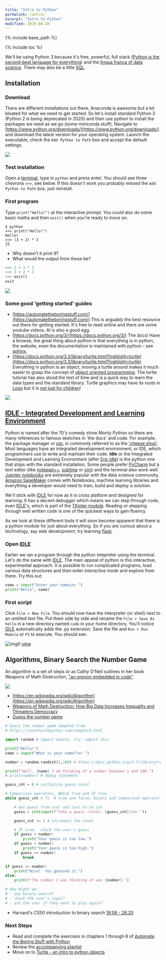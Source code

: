 ```yaml
---
title: "Intro to Python"
permalink: /intro/
excerpt: "Intro to Python"
modified: 2019-04-28
---
```


{% include base_path %}

{% include toc %}

We'll be using Python 3 because it's free, powerful, full stack ([Python is the second-best language for everything](https://twitter.com/jakevdp/status/994934052091318272?lang=en)) and the [lingua franca of data science](https://www.kaggle.com/learn/python).  There may also be a little [SQL](https://www.khanacademy.org/computing/computer-programming/sql).

## Installation

### Download

There are different installations out there, Anaconda is awesome but a bit bloated for what we need to get started.  So let's install standard Python 3 (Python 2 is being deprecated in 2020) and then use python to install the packages we need as we go (some miniconda stuff).  Navigate to [https://www.python.org/downloads/](https://www.python.org/downloads/) and download the latest version for your operating system.  Launch the executable, check the `Add Python to Path` box and accept the default settings.

![](/lh/images/install.gif?raw=true)

### Test installation
Open a [terminal](https://www.google.com/search?q=how+do+i+open+a+terminal), type in `python` and press enter.  You  should see three chevrons `>>>`, see below.  If this doesn't work you probably missed the `Add Python to Path` box, just reinstall. 

### First program

Type `print("Hello!")` at the interactive prompt.  You could also do some basic maths and then `exit()` when you're ready to move on.

```
$ python
>>> print("Hello!")
Hello!
>>> (3 + 2) * 3
15

```
*    Why doesn't it print 9?  
*    What would the output from these be?

```py
>>> 2 + 3 * 3
>>> 3 + 2 * 3
>>> exit()
exit
```

![](/lh/images/test-install.gif?raw=true)

### Some good 'getting started' guides

* [https://automatetheboringstuff.com/](https://automatetheboringstuff.com/)  This is arguably the best resource out there for getting started.  It's free to read online and there are some youtube videos.  Al is also a good egg.
* [https://docs.python.org/3/](https://docs.python.org/3/)  The docs!  Have a browse, the great thing about python is that everything is in python, the website, even the documentation is maintained with python - see [sphinx](http://www.sphinx-doc.org/).  
* [https://docs.python.org/3.3/library/turtle.html?highlight=turtle](https://docs.python.org/3.3/library/turtle.html?highlight=turtle)  Everything in python is an object, moving a turtle around makes it much easier to grasp the concept of [object oriented programming](https://en.wikipedia.org/wiki/Object-oriented_programming).  The turtle tutorial has also stood the test of time and is a quick way to learn the data types and the standard library.  Turtle graphics may have its roots in [Logo](https://en.wikipedia.org/wiki/Logo_(programming_language)) but it is [not just for children](https://mitpress.mit.edu/books/turtle-geometry)!

![](https://mitpress.mit.edu/sites/default/files/styles/large_book_cover/http/mitp-content-server.mit.edu%3A18180/books/covers/cover/%3Fcollid%3Dbooks_covers_0%26isbn%3D9780262510370%26type%3D.jpg?itok=mTm47Oaz)

## [IDLE - Integrated Development and Learning Environment](https://docs.python.org/3/library/idle.html)

Python is named after the 70's comedy show Monty Python so there are many references to famous sketches in 'the docs' and code.  For example, the package manager or [pip](https://packaging.python.org/tutorials/installing-packages/), is commonly referred to as the ['cheese shop'](https://www.youtube.com/results?search_query=cheese+shop+sketch+monty+python).  Most languages have an integrated development environment, or IDE, which programmers use to write and maintain their code.  **Idle** or the Integrated Development and Learning Environment (after [Eric Idle](https://en.wikipedia.org/wiki/Eric_Idle)) is the python one that ships with the standard installation.  Some people prefer [PyCharm](https://www.jetbrains.com/pycharm/) but a text editor (like [notepad++](https://notepad-plus-plus.org/download/v7.6.4.html), [sublime](https://www.sublimetext.com/3) or [vim](https://www.vim.org/download.php)) and the terminal also work well.  [Jupyter notebooks](https://jupyter.org/) are extremely popular with the data science community.  [Amazon SageMaker](https://aws.amazon.com/sagemaker/) comes with Notebooks, machine learning libraries and everything a developer would need to train, build and deploy a solution.

We'll stick with [IDLE](https://docs.python.org/3/library/idle.html) for now as it is cross platform and designed for learning.  It has a decent debugger which means we can step through code, even [IDLE](https://docs.python.org/3/library/idle.html)'s, which is part of the [TKinter module](https://docs.python.org/3/library/tkinter.html#module-tkinter).  Reading or stepping through well written code is one of the quickest ways to gain fluency.

As we look at these different tools it will soon become apparent that there is a python module for just about everything.  So if you are curious about a technology, say web development, try learning [flask](http://flask.pocoo.org/).  

### Open [IDLE](https://docs.python.org/3/library/idle.html)

Earlier we ran a program through the python intepreter using the terminal.  Let's do the same with [IDLE](https://docs.python.org/3/library/idle.html).  The main appeal of python is this interactive, experimental approach.  It is possible to run complicated programs, load various data structures and then enter _interactive mode_ and explore from there.   Try this out:

```py
name = input("Enter your name\n> ")
print("Hello", name)
```
### First script

Click `File > New File`.  You should now have the interpreter (or shell) next to an untitled text file.  Put them side by side and rename the `File > Save As` `hello` in a new directory named `code` in your home directory.  You'll notice [IDLE](https://docs.python.org/3/library/idle.html) automatically adds the .py extension.  Save the file and `Run > Run Module` or `F5` to execute.  You should see:

![img0](/lh/images/img0.png?raw=true)
[view](/lh/images/img0.png)

## Algorithms, Binary Search the Number Game

An algorithm is a set of steps or as Cathy O'Neil outlines in her book Weapons of Math Destruction, ["an opinion embedded in code"](https://youtu.be/TQHs8SA1qpk?t=363).

![](/lh/images/Euclid_flowchart.svg?raw=true)

* [https://en.wikipedia.org/wiki/Algorithm](https://en.wikipedia.org/wiki/Algorithm)
*  [Weapons of Math Destruction: How Big Data Increases Inequality and Threatens Democracy](https://www.amazon.com/dp/0553418815/ref=cm_sw_r_tw_dp_U_x_5SmgDbWZ97WZ5)
*  [Guess the number game](https://inventwithpython.com/chapter4.html)

```py
# Guess the number game adapted from:
# https://inventwithpython.com/chapter4.html

import random # import module, try: import this

print("Hello!") 
name = input("What is your name?\n> ")

number = random.randint(1,100) # https://docs.python.org/3.7/library/random

print(f"Well, {name} I am thinking of a number between 1 and 100.")
# print(number) # debug statement

guess_cnt = 0 # initialize guess count

# Comparison operators, WHILE true and IF true
while guess_cnt < 7:  # true and false, binary and comparison operator

    # Get guess from user and cast to an int
    guess = int(input(f"Take a guess (total: {guess_cnt})\n> "))

    guess_cnt += 1 # increment the count

    # IF true,  check the user's guess
    if guess < number:
        print("Your guess is too low.")
    if guess > number:
        print("Your guess is too high.")
    if guess == number:
        break

if guess == number:
    print("Nice!  You guessed it.")
else:
    print(f"The number I was thinking of was {number}.")

# How might we:
# - use binary search?
# - check the user's input?
# - ask the user if they want to play again?
```

*  Harvard's CS50 introduction to binary search [19:58 - 28:20](https://youtu.be/lhlBWlhS7Vg?t=1198)

### Next Steps

*    Read and complete the exercises in chapters 1 through 6 of [Automate the Boring Stuff with Python](https://automatetheboringstuff.com/)
*    Review the [accompanying playlist](https://youtu.be/1F_OgqRuSdI)
*    Move on to [Turtle - an intro to python objects](https://halkypi.github.io/lh/intro/turtle/)
